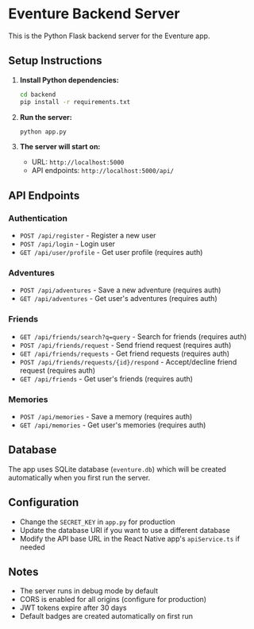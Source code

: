 # Eventure Backend Server

This is the Python Flask backend server for the Eventure app.

## Setup Instructions

1. **Install Python dependencies:**
   ```bash
   cd backend
   pip install -r requirements.txt
   ```

2. **Run the server:**
   ```bash
   python app.py
   ```

3. **The server will start on:**
   - URL: `http://localhost:5000`
   - API endpoints: `http://localhost:5000/api/`

## API Endpoints

### Authentication
- `POST /api/register` - Register a new user
- `POST /api/login` - Login user
- `GET /api/user/profile` - Get user profile (requires auth)

### Adventures
- `POST /api/adventures` - Save a new adventure (requires auth)
- `GET /api/adventures` - Get user's adventures (requires auth)

### Friends
- `GET /api/friends/search?q=query` - Search for friends (requires auth)
- `POST /api/friends/request` - Send friend request (requires auth)
- `GET /api/friends/requests` - Get friend requests (requires auth)
- `POST /api/friends/requests/{id}/respond` - Accept/decline friend request (requires auth)
- `GET /api/friends` - Get user's friends (requires auth)

### Memories
- `POST /api/memories` - Save a memory (requires auth)
- `GET /api/memories` - Get user's memories (requires auth)

## Database

The app uses SQLite database (`eventure.db`) which will be created automatically when you first run the server.

## Configuration

- Change the `SECRET_KEY` in `app.py` for production
- Update the database URI if you want to use a different database
- Modify the API base URL in the React Native app's `apiService.ts` if needed

## Notes

- The server runs in debug mode by default
- CORS is enabled for all origins (configure for production)
- JWT tokens expire after 30 days
- Default badges are created automatically on first run

